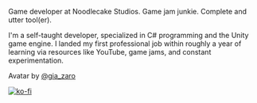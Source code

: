 Game developer at Noodlecake Studios. Game jam junkie. Complete and utter tool(er).

I'm a self-taught developer, specialized in C# programming and the Unity game engine. I landed my first professional job within roughly a year of learning via resources like YouTube, game jams, and constant experimentation.

Avatar by [@gia_zaro](https://twitter.com/gia_zaro)

[![ko-fi](https://ko-fi.com/img/githubbutton_sm.svg)](https://ko-fi.com/F1F349567)
